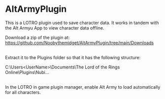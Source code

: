 # AltArmyPlugin

This is a LOTRO plugin used to save character data. It works in tandem with the Alt Armyu App to view character data offline.

Download a zip of the plugin at:  https://github.com/Noobythemidget/AltArmyPlugin/tree/main/Downloads

\
Extract it to the Plugins folder so that it has the following structure:

C:\Users\<UserName>\Documents\The Lord of the Rings Online\Plugins\Nubi\...

\
In the LOTRO in game plugin manager, enable Alt Army to load automatically for all characters.
